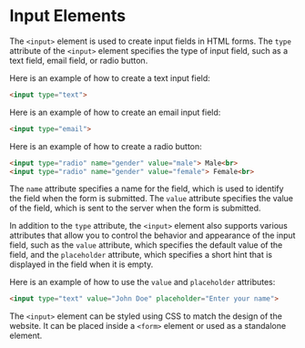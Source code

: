 # Input Elements

The `<input>` element is used to create input fields in HTML forms. The `type` attribute of the `<input>` element specifies the type of input field, such as a text field, email field, or radio button.

Here is an example of how to create a text input field:

```html
<input type="text">
```

Here is an example of how to create an email input field:

```html
<input type="email">
```

Here is an example of how to create a radio button:

```html
<input type="radio" name="gender" value="male"> Male<br>
<input type="radio" name="gender" value="female"> Female<br>
```

The `name` attribute specifies a name for the field, which is used to identify the field when the form is submitted. The `value` attribute specifies the value of the field, which is sent to the server when the form is submitted.

In addition to the `type` attribute, the `<input>` element also supports various attributes that allow you to control the behavior and appearance of the input field, such as the `value` attribute, which specifies the default value of the field, and the `placeholder` attribute, which specifies a short hint that is displayed in the field when it is empty.

Here is an example of how to use the `value` and `placeholder` attributes:

```html
<input type="text" value="John Doe" placeholder="Enter your name">
```

The `<input>` element can be styled using CSS to match the design of the website. It can be placed inside a `<form>` element or used as a standalone element.
